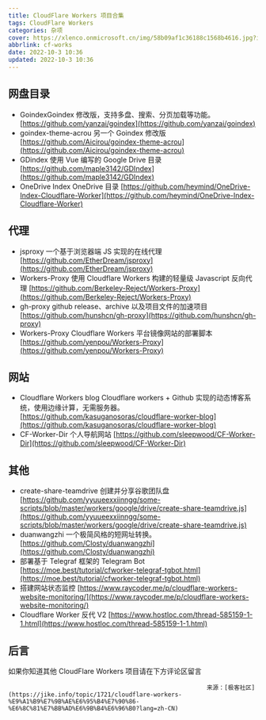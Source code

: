 ```yaml
---
title: CloudFlare Workers 项目合集
tags: CloudFlare Workers
categories: 杂项
cover: https://xlenco.onmicrosoft.cn/img/58b09af1c36188c1568b4616.jpg?ik-sdk-version=javascript-1.4.3&updatedAt=1664702176250
abbrlink: cf-works
date: 2022-10-3 10:36
updated: 2022-10-3 10:36
---
```


## 网盘目录

- GoindexGoindex 修改版，支持多盘、搜索、分页加载等功能。[https://github.com/yanzai/goindex](https://github.com/yanzai/goindex)
- goindex-theme-acrou
  另一个 Goindex 修改版
  [https://github.com/Aicirou/goindex-theme-acrou](https://github.com/Aicirou/goindex-theme-acrou)
- GDindex
  使用 Vue 编写的 Google Drive 目录
  [https://github.com/maple3142/GDIndex](https://github.com/maple3142/GDIndex)
- OneDrive Index
  OneDrive 目录
  [https://github.com/heymind/OneDrive-Index-Cloudflare-Worker](https://github.com/heymind/OneDrive-Index-Cloudflare-Worker)

## 代理

- jsproxy
  一个基于浏览器端 JS 实现的在线代理
  [https://github.com/EtherDream/jsproxy](https://github.com/EtherDream/jsproxy)
- Workers-Proxy
  使用 Cloudflare Workers 构建的轻量级 Javascript 反向代理
  [https://github.com/Berkeley-Reject/Workers-Proxy](https://github.com/Berkeley-Reject/Workers-Proxy)
- gh-proxy
  github release、archive 以及项目文件的加速项目
  [https://github.com/hunshcn/gh-proxy](https://github.com/hunshcn/gh-proxy)
- Workers-Proxy
  Cloudflare Workers 平台镜像网站的部署脚本
  [https://github.com/yenpou/Workers-Proxy](https://github.com/yenpou/Workers-Proxy)

## 网站

- Cloudflare Workers blog
  Cloudflare workers + Github 实现的动态博客系统，使用边缘计算，无需服务器。
  [https://github.com/kasuganosoras/cloudflare-worker-blog](https://github.com/kasuganosoras/cloudflare-worker-blog)
- CF-Worker-Dir
  个人导航网站
  [https://github.com/sleepwood/CF-Worker-Dir](https://github.com/sleepwood/CF-Worker-Dir)

## 其他

- create-share-teamdrive
  创建并分享谷歌团队盘
  [https://github.com/yyuueexxiinngg/some-scripts/blob/master/workers/google/drive/create-share-teamdrive.js](https://github.com/yyuueexxiinngg/some-scripts/blob/master/workers/google/drive/create-share-teamdrive.js)
- duanwangzhi
  一个极简风格的短网址转换。
  [https://github.com/Closty/duanwangzhi](https://github.com/Closty/duanwangzhi)
- 部署基于 Telegraf 框架的 Telegram Bot
  [https://moe.best/tutorial/cfworker-telegraf-tgbot.html](https://moe.best/tutorial/cfworker-telegraf-tgbot.html)
- 搭建网站状态监控
  [https://www.raycoder.me/p/cloudflare-workers-website-monitoring/](https://www.raycoder.me/p/cloudflare-workers-website-monitoring/)
- Cloudflare Worker 反代 V2
  [https://www.hostloc.com/thread-585159-1-1.html](https://www.hostloc.com/thread-585159-1-1.html)

## 后言

如果你知道其他 CloudFlare Workers 项目请在下方评论区留言

                                                            来源：[极客社区](https://jike.info/topic/1721/cloudflare-workers-%E9%A1%B9%E7%9B%AE%E6%95%B4%E7%90%86-%E6%8C%81%E7%BB%AD%E6%9B%B4%E6%96%B0?lang=zh-CN)
